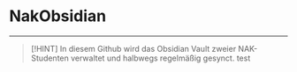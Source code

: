 # NakObsidian
---
>[!HINT]
>In diesem Github wird das Obsidian Vault zweier NAK-Studenten verwaltet und halbwegs regelmäßig gesynct.
test

